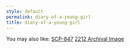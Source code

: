 ```yaml
---
style: default
permalink: diary-of-a-young-girl
title: diary-of-a-young-girl
---
```

You may also like:
[SCP-847](http://scp-wiki.net/scp-847)
[2212 Archival Image](http://scp-wiki.net/2212-archival-image)